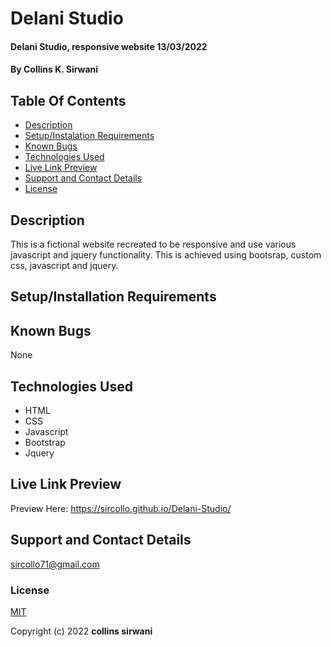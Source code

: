 # Delani Studio
#### Delani Studio, responsive website 13/03/2022
#### By Collins K. Sirwani

## Table Of Contents
* [Description](#description)
* [Setup/Instalation Requirements](#setupinstallation-requirements)
* [Known Bugs](#known-bugs)
* [Technologies Used](#technologies-used)
* [Live Link Preview](#live-link-preview)
* [Support and Contact Details](#support-and-contact-details)
* [License](#license)
 
## Description
This is a fictional website recreated to be responsive and use various javascript and jquery functionality.
This is achieved using bootsrap, custom css, javascript and jquery.
## Setup/Installation Requirements

## Known Bugs
None
## Technologies Used
* HTML
* CSS
* Javascript
* Bootstrap
* Jquery
## Live Link Preview
Preview Here: https://sircollo.github.io/Delani-Studio/
## Support and Contact Details
sircollo71@gmail.com
### License
[MIT](https://github.com/sircollo/Delani-Studio/blob/main/LICENSE)

Copyright (c) 2022 **collins sirwani**